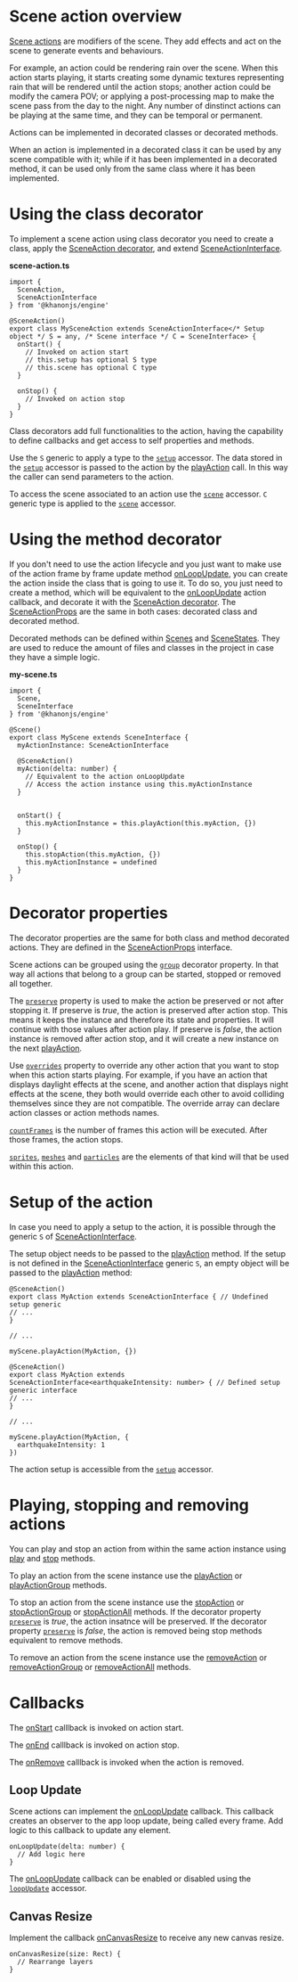 # Scene action overview

[Scene actions](https://khanonjs.com/api-docs/modules/decorators_scene_scene_action.html) are modifiers of the scene. They add effects and act on the scene to generate events and behaviours.

For example, an action could be rendering rain over the scene. When this action starts playing, it starts creating some dynamic textures representing rain that will be rendered until the action stops; another action could be modify the camera POV; or applying a post-processing map to make the scene pass from the day to the night. Any number of dinstinct actions can be playing at the same time, and they can be temporal or permanent.

Actions can be implemented in decorated classes or decorated methods.

When an action is implemented in a decorated class it can be used by any scene compatible with it; while if it has been implemented in a decorated method, it can be used only from the same class where it has been implemented.

# Using the class decorator

To implement a scene action using class decorator you need to create a class, apply the [SceneAction decorator](https://khanonjs.com/api-docs/functions/decorators_scene_scene_action.SceneAction.html), and extend
[SceneActionInterface](https://khanonjs.com/api-docs/classes/decorators_scene_scene_action.SceneActionInterface.html).

**scene-action.ts**
```
import {
  SceneAction,
  SceneActionInterface
} from '@khanonjs/engine'

@SceneAction()
export class MySceneAction extends SceneActionInterface</* Setup object */ S = any, /* Scene interface */ C = SceneInterface> {
  onStart() {
    // Invoked on action start
    // this.setup has optional S type
    // this.scene has optional C type
  }

  onStop() {
    // Invoked on action stop
  }
}
```

Class decorators add full functionalities to the action, having the capability to define callbacks and get access to self properties and methods.

Use the `S` generic to apply a type to the [`setup`](https://khanonjs.com/api-docs/classes/decorators_scene_scene_action.SceneActionInterface.html#setup) accessor. The data stored in the [`setup`](https://khanonjs.com/api-docs/classes/decorators_scene_scene_action.SceneActionInterface.html#setup) accessor is passed to the action by the [playAction](https://khanonjs.com/api-docs/classes/decorators_scene.SceneInterface.html#playAction) call. In this way the caller can send parameters to the action.

To access the scene associated to an action use the [`scene`](https://khanonjs.com/api-docs/classes/decorators_scene_scene_action.SceneActionInterface.html#scene) accessor. `C` generic type is applied to the [`scene`](https://khanonjs.com/api-docs/classes/decorators_scene_scene_action.SceneActionInterface.html#scene) accessor.

# Using the method decorator

If you don't need to use the action lifecycle and you just want to make use of the action frame by frame update method [onLoopUpdate](https://khanonjs.com/api-docs/classes/decorators_scene_scene_action.SceneActionInterface.html#onLoopUpdate), you can create the action inside the class that is going to use it. To do so, you just need to create a method, which will be equivalent to the [onLoopUpdate](https://khanonjs.com/api-docs/classes/decorators_scene_scene_action.SceneActionInterface.html#onLoopUpdate) action callback, and decorate it with the [SceneAction decorator](https://khanonjs.com/api-docs/functions/decorators_scene_scene_action.SceneAction.html). The [SceneActionProps](https://khanonjs.com/api-docs/interfaces/decorators_scene_scene_action.SceneActionProps.html) are the same in both cases: decorated class and decorated method.

Decorated methods can be defined within [Scenes](https://khanonjs.com/api-docs/modules/decorators_scene.html) and [SceneStates](https://khanonjs.com/api-docs/modules/decorators_scene_scene_state.html). They are used to reduce the amount of files and classes in the project in case they have a simple logic.

**my-scene.ts**
```
import {
  Scene,
  SceneInterface
} from '@khanonjs/engine'

@Scene()
export class MyScene extends SceneInterface {
  myActionInstance: SceneActionInterface

  @SceneAction()
  myAction(delta: number) {
    // Equivalent to the action onLoopUpdate
    // Access the action instance using this.myActionInstance
  }


  onStart() {
    this.myActionInstance = this.playAction(this.myAction, {})
  }

  onStop() {
    this.stopAction(this.myAction, {})
    this.myActionInstance = undefined
  }
}
```

# Decorator properties

The decorator properties are the same for both class and method decorated actions. They are defined in the [SceneActionProps](https://khanonjs.com/api-docs/interfaces/decorators_scene_scene_action.SceneActionProps.html) interface.

Scene actions can be grouped using the [`group`](https://khanonjs.com/api-docs/interfaces/decorators_scene_scene_action.SceneActionProps.html#group) decorator property. In that way all actions that belong to a group can be started, stopped or removed all together.

The [`preserve`](https://khanonjs.com/api-docs/interfaces/decorators_scene_scene_action.SceneActionProps.html#preserve) property is used to make the action be preserved or not after stopping it. If preserve is *true*, the action is preserved after action stop. This means it keeps the instance and therefore its state and properties. It will continue with those values after action play. If preserve is *false*, the action instance is removed after action stop, and it will create a new instance on the next [playAction](https://khanonjs.com/api-docs/classes/decorators_scene.SceneInterface.html#playAction).

Use [`overrides`](https://khanonjs.com/api-docs/interfaces/decorators_scene_scene_action.SceneActionProps.html#overrides) property to override any other action that you want to stop when this action starts playing. For example, if you have an action that displays daylight effects at the scene, and another action that displays night effects at the scene, they both would override each other to avoid colliding themselves since they are not compatible. The override array can declare action classes or action methods names.

[`countFrames`](https://khanonjs.com/api-docs/interfaces/decorators_scene_scene_action.SceneActionProps.html#countFrames) is the number of frames this action will be executed. After those frames, the action stops.

[`sprites`](https://khanonjs.com/api-docs/interfaces/decorators_scene_scene_action.SceneActionProps.html#sprites), [`meshes`](https://khanonjs.com/api-docs/interfaces/decorators_scene_scene_action.SceneActionProps.html#meshes) and [`particles`](https://khanonjs.com/api-docs/interfaces/decorators_scene_scene_action.SceneActionProps.html#particles) are the elements of that kind will that be used within this action.

# Setup of the action

In case you need to apply a setup to the action, it is possible through the generic `S` of [SceneActionInterface](https://khanonjs.com/api-docs/classes/decorators_scene_scene_action.SceneActionInterface.html).

The setup object needs to be passed to the [playAction](https://khanonjs.com/api-docs/classes/decorators_scene.SceneInterface.html#playAction) method. If the setup is not defined in the [SceneActionInterface](https://khanonjs.com/api-docs/classes/decorators_scene_scene_action.SceneActionInterface.html) generic `S`, an empty object will be passed to the [playAction](https://khanonjs.com/api-docs/classes/decorators_scene.SceneInterface.html#playAction) method:
```
@SceneAction()
export class MyAction extends SceneActionInterface { // Undefined setup generic
// ...
}

// ...

myScene.playAction(MyAction, {})
```
```
@SceneAction()
export class MyAction extends SceneActionInterface<earthquakeIntensity: number> { // Defined setup generic interface
// ...
}

// ...

myScene.playAction(MyAction, {
  earthquakeIntensity: 1
})
```

The action setup is accessible from the [`setup`](https://khanonjs.com/api-docs/classes/decorators_scene_scene_action.SceneActionInterface.html#setup) accessor.

# Playing, stopping and removing actions

You can play and stop an action from within the same action instance using [play](https://khanonjs.com/api-docs/classes/decorators_scene_scene_action.SceneActionInterface.html#play) and [stop](https://khanonjs.com/api-docs/classes/decorators_scene_scene_action.SceneActionInterface.html#stop) methods.

To play an action from the scene instance use the [playAction](https://khanonjs.com/api-docs/classes/decorators_scene.SceneInterface.html#playAction) or [playActionGroup](https://khanonjs.com/api-docs/classes/decorators_scene.SceneInterface.html#playActionGroup) methods.

To stop an action from the scene instance use the [stopAction](https://khanonjs.com/api-docs/classes/decorators_scene.SceneInterface.html#stopAction) or [stopActionGroup](https://khanonjs.com/api-docs/classes/decorators_scene.SceneInterface.html#stopActionGroup) or [stopActionAll](https://khanonjs.com/api-docs/classes/decorators_scene.SceneInterface.html#stopActionAll) methods. If the decorator property [`preserve`](https://khanonjs.com/api-docs/interfaces/decorators_scene_scene_action.SceneActionProps.html#preserve) is *true*, the action insatnce will be preserved. If the decorator property [`preserve`](https://khanonjs.com/api-docs/interfaces/decorators_scene_scene_action.SceneActionProps.html#preserve) is *false*, the action is removed being stop methods equivalent to remove methods.

To remove an action from the scene instance use the [removeAction](https://khanonjs.com/api-docs/classes/decorators_scene.SceneInterface.html#removeAction) or [removeActionGroup](https://khanonjs.com/api-docs/classes/decorators_scene.SceneInterface.html#removeActionGroup) or [removeActionAll](https://khanonjs.com/api-docs/classes/decorators_scene.SceneInterface.html#removeActionAll) methods.

# Callbacks

The [onStart](https://khanonjs.com/api-docs/classes/decorators_scene_scene_action.SceneActionInterface.html#onStart) calllback is invoked on action start.

The [onEnd](https://khanonjs.com/api-docs/classes/decorators_scene_scene_action.SceneActionInterface.html#onEnd) calllback is invoked on action stop.

The [onRemove](https://khanonjs.com/api-docs/classes/decorators_scene_scene_action.SceneActionInterface.html#onRemove) calllback is invoked when the action is removed.

## Loop Update

Scene actions can implement the [onLoopUpdate](https://khanonjs.com/api-docs/classes/decorators_scene_scene_action.SceneActionInterface.html#onLoopUpdate) callback. This callback creates an observer to the app loop update, being called every frame. Add logic to this callback to update any element.
```
onLoopUpdate(delta: number) {
  // Add logic here
}
```

The [onLoopUpdate](https://khanonjs.com/api-docs/classes/decorators_scene_scene_action.SceneActionInterface.html#onLoopUpdate) callback can be enabled or disabled using the [`loopUpdate`](https://khanonjs.com/api-docs/classes/decorators_scene_scene_action.SceneActionInterface.html#loopUpdate) accessor.

## Canvas Resize

Implement the callback [onCanvasResize](https://khanonjs.com/api-docs/classes/decorators_scene_scene_action.SceneActionInterface.html#onCanvasResize) to receive any new canvas resize.
```
onCanvasResize(size: Rect) {
  // Rearrange layers
}
```